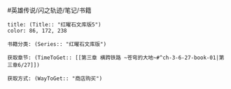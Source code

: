 
#英雄传说/闪之轨迹/笔记/书籍
```ad-note
title: (Title:: "红曜石文库版5")
color: 86, 172, 238

书籍分类: (Series:: "红曜石文库版")

获取章节: (TimeToGet:: [[第三章 横跨铁路 ~苍穹的大地~#^ch-3-6-27-book-01|第三章6/27]])

获取方式: (WayToGet:: "商店购买")

```
